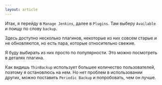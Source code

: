 ```yaml
---
layout: article
---
```

Итак, я перейду в `Manage Jenkins`, далее в `Plugins`. Там выберу `Available` и поищу по слову `backup`.

Здесь доступно несколько плагинов, некоторые из них совсем старые и не обновляются, но есть пара, которые относительно свежие.

Я буду выбирать из них просто по популярности. Это можно посмотреть в деталях плагина.

Как видишь `ThinBackup` использует большее количество пользователей, поэтому я остановлюсь на нем. Но нет проблем в использовании других, можно поставить `Periodic Backup` и попробовать, чем он лучше.
